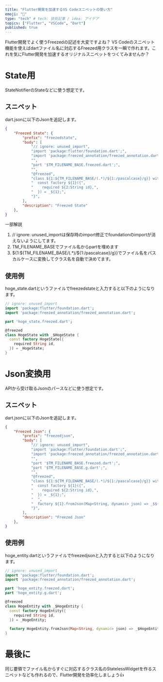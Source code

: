```yaml
---
title: "Flutter開発を加速するVS Codeスニペットの使い方"
emoji: "🐙"
type: "tech" # tech: 技術記事 / idea: アイデア
topics: ["Flutter", "VSCode", "Dart"]
published: true
---
```

Flutter開発でよく使うFreezedの記述を大変ですよね？
VS Codeのスニペット機能を使えばdartファイル名に対応するFreezed用クラスを一瞬で作れます。これを気にFlutter開発を加速するオリジナルスニペットをつくてみませんか？
# State用
StateNotifierのStateなどに使う想定です。
## スニペット
dart.jsonに以下のJsonを追記します。
```json:dart.json
{
    "Freezed State": {
        "prefix": "freezedstate",
        "body": [
            "// ignore: unused_import",
            "import 'package:flutter/foundation.dart';",
            "import 'package:freezed_annotation/freezed_annotation.dart';",
            "",
            "part '$TM_FILENAME_BASE.freezed.dart';",
            "",
            "@freezed",
            "class ${1:${TM_FILENAME_BASE/(.*)/${1:/pascalcase}/g}} with _$${1} {",
            "  const factory ${1}({",
            "    required ${2:String id},",
            "  }) = _${1};",
            "}",
        ],
        "description": "Freezed State"
    },
}
```

一部解説
1. // ignore: unused_importは保存時のimport修正でfoundationのimportが消えないようにしてます。
2. TM_FILENAME_BASEでファイル名からpartを埋めます
3. ${1:${TM_FILENAME_BASE/(.*)/${1:/pascalcase}/g}}でファイル名をパスカルケースに変換してクラス名を自動で決めてます。

## 使用例
hoge_state.dartというファイルでfreezedstateと入力すると以下のようになります。
```dart:hoge_state.dart
// ignore: unused_import
import 'package:flutter/foundation.dart';
import 'package:freezed_annotation/freezed_annotation.dart';

part 'hoge_state.freezed.dart';

@freezed
class HogeState with _$HogeState {
  const factory HogeState({
    required String id,
  }) = _HogeState;
}
```
# Json変換用
APIから受け取るJsonのパースなどに使う想定です。
## スニペット
dart.jsonに以下のJsonを追記します。
```json:dart.json
{
    "Freezed Json": {
        "prefix": "freezedjson",
        "body": [
            "// ignore: unused_import",
            "import 'package:flutter/foundation.dart';",
            "import 'package:freezed_annotation/freezed_annotation.dart';",
            "",
            "part '$TM_FILENAME_BASE.freezed.dart';",
            "part '$TM_FILENAME_BASE.g.dart';",
            "",
            "@freezed",
            "class ${1:${TM_FILENAME_BASE/(.*)/${1:/pascalcase}/g}} with _$${1} {",
            "  const factory ${1}({",
            "    required ${2:String id},",
            "  }) = _${1};",
            "  ",
            "  factory ${1}.fromJson(Map<String, dynamic> json) => _$${1}FromJson(json);",
            "}",
        ],
        "description": "Freezed Json"
    },
}
```
## 使用例
hoge_entity.dartというファイルでfreezedjsonと入力すると以下のようになります。
```dart:hoge_entity.dart
// ignore: unused_import
import 'package:flutter/foundation.dart';
import 'package:freezed_annotation/freezed_annotation.dart';

part 'hoge_entity.freezed.dart';
part 'hoge_entity.g.dart';

@freezed
class HogeEntity with _$HogeEntity {
  const factory HogeEntity({
    required String id,
  }) = _HogeEntity;
  
  factory HogeEntity.fromJson(Map<String, dynamic> json) => _$HogeEntityFromJson(json);
}
```

# 最後に
同じ要領でファイル名からすぐに対応するクラス名のStatelessWidgetを作るスニペットなども作れるので、Flutter開発を効率化しましょう👍
